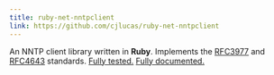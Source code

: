 ```yaml
---
title: ruby-net-nntpclient
link: https://github.com/cjlucas/ruby-net-nntpclient
---
```

An NNTP client library written in **Ruby**. Implements the [RFC3977](http://tools.ietf.org/html/rfc3977)
and [RFC4643](http://tools.ietf.org/html/rfc4643) standards. [Fully tested.](https://coveralls.io/r/cjlucas/ruby-net-nntpclient) [Fully documented.](http://rubydoc.info/github/cjlucas/ruby-net-nntpclient/master/frames)